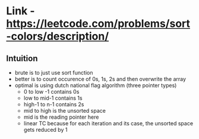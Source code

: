 # Link - https://leetcode.com/problems/sort-colors/description/

## Intuition 
- brute is to just use sort function 
- better is to count occurence of 0s, 1s, 2s and then overwrite the array 
- optimal is using dutch national flag algorithm (three pointer types)
    - 0 to low -1 contains 0s
    - low to mid-1 contains 1s
    - high-1 to n-1 contains 2s
    - mid to high is the unsorted space 
    - mid is the reading pointer here 
    - linear TC because for each iteration and its case, the unsorted space gets reduced by 1
